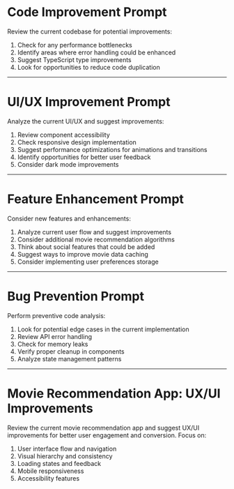 # Code Improvement Prompt

Review the current codebase for potential improvements:
1. Check for any performance bottlenecks
2. Identify areas where error handling could be enhanced
3. Suggest TypeScript type improvements
4. Look for opportunities to reduce code duplication

---

# UI/UX Improvement Prompt

Analyze the current UI/UX and suggest improvements:
1. Review component accessibility
2. Check responsive design implementation
3. Suggest performance optimizations for animations and transitions
4. Identify opportunities for better user feedback
5. Consider dark mode improvements

---

# Feature Enhancement Prompt

Consider new features and enhancements:
1. Analyze current user flow and suggest improvements
2. Consider additional movie recommendation algorithms
3. Think about social features that could be added
4. Suggest ways to improve movie data caching
5. Consider implementing user preferences storage

---

# Bug Prevention Prompt

Perform preventive code analysis:
1. Look for potential edge cases in the current implementation
2. Review API error handling
3. Check for memory leaks
4. Verify proper cleanup in components
5. Analyze state management patterns

---

# Movie Recommendation App: UX/UI Improvements

Review the current movie recommendation app and suggest UX/UI improvements for better user engagement and conversion. Focus on:
1. User interface flow and navigation
2. Visual hierarchy and consistency
3. Loading states and feedback
4. Mobile responsiveness
5. Accessibility features
